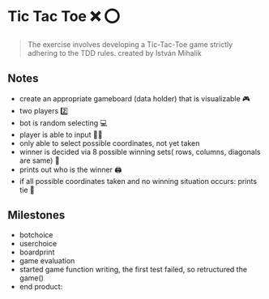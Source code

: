 # Tic Tac Toe ❌ ⭕

> The exercise involves developing a Tic-Tac-Toe game strictly adhering to the TDD rules. 
> created by István Mihalik


## Notes

- create an appropriate gameboard (data holder) that is visualizable 🎮
- two players 2️⃣
- bot is random selecting 💻
- player is able to input  🧑‍💻
- only able to select possible coordinates, not yet taken
- winner is decided via 8 possible winning sets( rows, columns, diagonals are same) 🍾
- prints out who is the winner 🖨️
- if all possible coordinates taken and no winning situation occurs: prints tie 🥀

## Milestones

- botchoice
- userchoice
- boardprint
- game evaluation
- started game function writing, the first test failed, so retructured the game()
- end product: